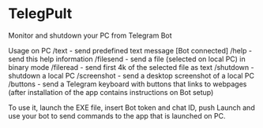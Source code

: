 # TelegPult
Monitor and shutdown your PC from Telegram Bot

Usage on PC
/text - send predefined text message [Bot connected]
/help - send this help information
/filesend - send a file (selected on local PC) in binary mode
/fileread - send first 4k of the selected file as text
/shutdown - shutdown a local PC
/screenshot - send a desktop screenshot of a local PC
/buttons - send a Telegram keyboard with buttons that links to webpages (after installation of the app contains instructions on Bot setup)

To use it, launch the EXE file, insert Bot token and chat ID, push Launch and use your bot to send commands to the app that is launched on PC.
